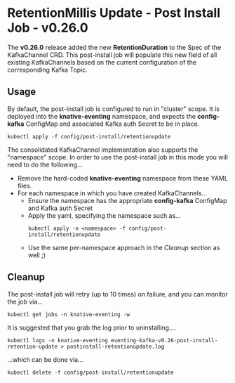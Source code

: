# RetentionMillis Update - Post Install Job - v0.26.0

The **v0.26.0** release added the new **RetentionDuration** to the Spec of the
KafkaChannel CRD. This post-install job will populate this new field of all
existing KafkaChannels based on the current configuration of the corresponding
Kafka Topic.

## Usage

By default, the post-install job is configured to run in "cluster" scope. It is
deployed into the **knative-eventing** namespace, and expects the
**config-kafka** ConfigMap and associated Kafka auth Secret to be in place.

```shell
kubectl apply -f config/post-install/retentionupdate
```

The consolidated KafkaChannel implementation also supports the "namespace"
scope. In order to use the post-install job in this mode you will need to do the
following...

- Remove the hard-coded **knative-eventing** namespace from these YAML files.
- For each namespace in which you have created KafkaChannels...
    - Ensure the namespace has the appropriate **config-kafka** ConfigMap and
      Kafka auth Secret
    - Apply the yaml, specifying the namespace such as...
      ```shell
      kubectl apply -n <namespace> -f config/post-install/retentionupdate
      ```
    - Use the same per-namespace approach in the _Cleanup_ section as well ;)

## Cleanup

The post-install job will retry (up to 10 times) on failure, and you can monitor
the job via...

```shell
kubectl get jobs -n knative-eventing -w
```

It is suggested that you grab the log prior to uninstalling....

```shell
kubectl logs -n knative-eventing eventing-kafka-v0.26-post-install-retention-update > postinstall-retentionupdate.log
```

...which can be done via...

```shell
kubectl delete -f config/post-install/retentionupdate
```

